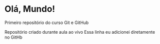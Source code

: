 # Olá, Mundo!
 Primeiro repositório do curso Git e GitHub

 Repositório criado durante aula ao vivo
 Essa linha eu adicionei diretamente no GitHb
